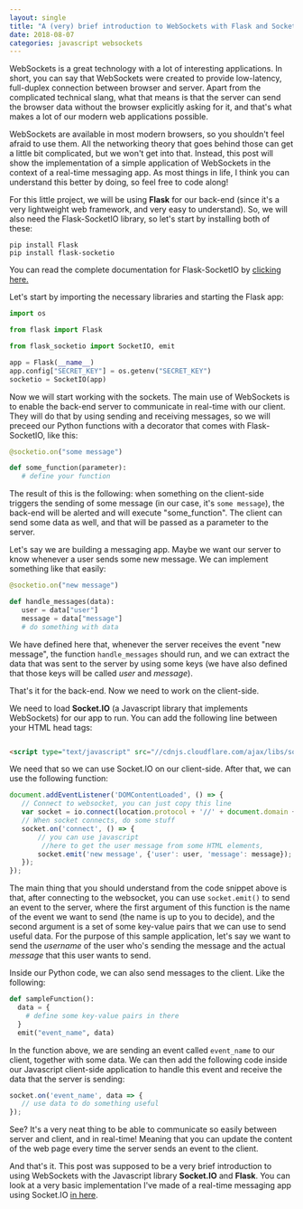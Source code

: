 ```yaml
---
layout: single
title: "A (very) brief introduction to WebSockets with Flask and Socket.IO"
date: 2018-08-07
categories: javascript websockets
---
```


WebSockets is a great technology with a lot of interesting applications. In short, you can say that WebSockets were created to provide low-latency, full-duplex connection between browser and server. Apart from the complicated technical slang, what that means is that the server can send the browser data without the browser explicitly asking for it, and that's what makes a lot of our modern web applications possible.

WebSockets are available in most modern browsers, so you shouldn't feel afraid to use them. All the networking theory that goes behind those can get a little bit complicated, but we won't get into that. Instead, this post will show the implementation of a simple application of WebSockets in the context of a real-time messaging app. As most things in life, I think you can understand this better by doing, so feel free to code along!

For this little project, we will be using **Flask** for our back-end (since it's a very lightweight web framework, and very easy to understand). So, we will also need the Flask-SocketIO library, so let's start by installing both of these:


```
pip install Flask
pip install flask-socketio
```

You can read the complete documentation for Flask-SocketIO by [clicking here.](https://flask-socketio.readthedocs.io/en/latest/)

Let's start by importing the necessary libraries and starting the Flask app:

```python
import os

from flask import Flask

from flask_socketio import SocketIO, emit

app = Flask(__name__)
app.config["SECRET_KEY"] = os.getenv("SECRET_KEY")
socketio = SocketIO(app)

```

Now we will start working with the sockets. The main use of WebSockets is to enable the back-end server to communicate in real-time with our client. They will do that by using sending and receiving messages, so we will preceed our Python functions with a decorator that comes with Flask-SocketIO, like this:

```python
@socketio.on("some message")

def some_function(parameter):
​	# define your function

```

The result of this is the following: when something on the client-side triggers the sending of some message (in our case, it's ```some message```), the back-end will be alerted and will execute "some_function". The client can send some data as well, and that will be passed as a parameter to the server.

Let's say we are building a messaging app. Maybe we want our server to know whenever a user sends some new message. We can implement something like that easily:

```python
@socketio.on("new message")

def handle_messages(data):
​	user = data["user"]
​	message = data["message"]
​	# do something with data
```

We have defined here that, whenever the server receives the event "new message", the function ```handle_messages``` should run, and we can extract the data that was sent to the server by using some keys (we have also defined that those keys will be called *user* and *message*).

That's it for the back-end. Now we need to work on the client-side.

We need to load **Socket.IO** (a Javascript library that implements WebSockets) for our app to run. You can add the following line between your HTML head tags:

```html

<script type="text/javascript" src="//cdnjs.cloudflare.com/ajax/libs/socket.io/1.3.6/socket.io.min.js"></script>

```

We need that so we can use Socket.IO on our client-side. After that, we can use the following function:

```javascript
document.addEventListener('DOMContentLoaded', () => {
​	// Connect to websocket, you can just copy this line
​	var socket = io.connect(location.protocol + '//' + document.domain + ':' + location.port);
​	// When socket connects, do some stuff
​	socket.on('connect', () => {
​		// you can use javascript
        //here to get the user message from some HTML elements,
​		socket.emit('new message', {'user': user, 'message': message});
​	});
});
```

The main thing that you should understand from the code snippet above is that, after connecting to the websocket, you can use ```socket.emit()``` to send an event to the server, where the first argument of this function is the name of the event we want to send (the name is up to you to decide), and the second argument is a set of some key-value pairs that we can use to send useful data. For the purpose of this sample application, let's say we want to send the *username* of the user who's sending the message and the actual *message* that this user wants to send.

Inside our Python code, we can also send messages to the client. Like the following:

```python
def sampleFunction():
  data = {
    # define some key-value pairs in there
  }
  emit("event_name", data)
```

In the function above, we are sending an event called ```event_name``` to our client, together with some data. We can then add the following code inside our Javascript client-side application to handle this event and receive the data that the server is sending:

```javascript
socket.on('event_name', data => {
​	// use data to do something useful
});
```
See? It's a very neat thing to be able to communicate so easily between server and client, and in real-time! Meaning that you can update the content of the web page every time the server sends an event to the client.

And that's it. This post was supposed to be a very brief introduction to using WebSockets with the Javascript library **Socket.IO** and **Flask**. You can look at a very basic implementation I've made of a real-time messaging app using Socket.IO [in here](https://github.com/vinicius0197/teamtalk).
